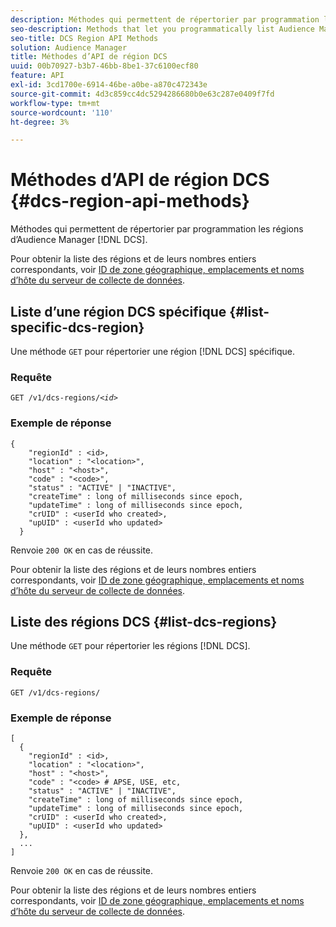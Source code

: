 ```yaml
---
description: Méthodes qui permettent de répertorier par programmation les régions DCS d’Audience Manager.
seo-description: Methods that let you programmatically list Audience Manager DCS regions.
seo-title: DCS Region API Methods
solution: Audience Manager
title: Méthodes d’API de région DCS
uuid: 00b70927-b3b7-46bb-8be1-37c6100ecf80
feature: API
exl-id: 3cd1700e-6914-46be-a0be-a870c472343e
source-git-commit: 4d3c859cc4dc5294286680b0e63c287e0409f7fd
workflow-type: tm+mt
source-wordcount: '110'
ht-degree: 3%

---
```


# Méthodes d’API de région DCS {#dcs-region-api-methods}

Méthodes qui permettent de répertorier par programmation les régions d’Audience Manager [!DNL DCS].

<!-- c_rest_api_regions.xml -->

Pour obtenir la liste des régions et de leurs nombres entiers correspondants, voir [ID de zone géographique, emplacements et noms d’hôte du serveur de collecte de données](../../api/dcs-intro/dcs-api-reference/dcs-regions.md).

## Liste d’une région DCS spécifique {#list-specific-dcs-region}

Une méthode `GET` pour répertorier une région [!DNL DCS] spécifique.

<!-- r_rest_api_regions_list_specific.xml -->

### Requête

`GET /v1/dcs-regions/`*`<id>`*

### Exemple de réponse

```
{ 
    "regionId" : <id>, 
    "location" : "<location>",
    "host" : "<host>",
    "code" : "<code>",
    "status" : "ACTIVE" | "INACTIVE",
    "createTime" : long of milliseconds since epoch,
    "updateTime" : long of milliseconds since epoch,
    "crUID" : <userId who created>,
    "upUID" : <userId who updated>
  }
```

Renvoie `200 OK` en cas de réussite.

Pour obtenir la liste des régions et de leurs nombres entiers correspondants, voir [ID de zone géographique, emplacements et noms d’hôte du serveur de collecte de données](../../api/dcs-intro/dcs-api-reference/dcs-regions.md).

## Liste des régions DCS {#list-dcs-regions}

Une méthode `GET` pour répertorier les régions [!DNL DCS].

<!-- r_rest_api_regions_list.xml -->

### Requête

`GET /v1/dcs-regions/`

### Exemple de réponse

```
[
  { 
    "regionId" : <id>, 
    "location" : "<location>",
    "host" : "<host>",
    "code" : "<code> # APSE, USE, etc,
    "status" : "ACTIVE" | "INACTIVE",
    "createTime" : long of milliseconds since epoch,
    "updateTime" : long of milliseconds since epoch,
    "crUID" : <userId who created>,
    "upUID" : <userId who updated>
  },
  ...
]
```

Renvoie `200 OK` en cas de réussite.

Pour obtenir la liste des régions et de leurs nombres entiers correspondants, voir [ID de zone géographique, emplacements et noms d’hôte du serveur de collecte de données](../../api/dcs-intro/dcs-api-reference/dcs-regions.md).
